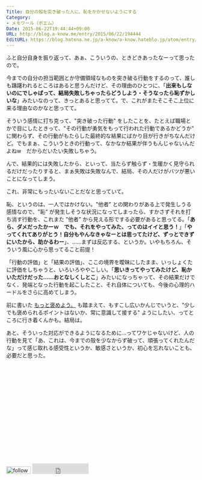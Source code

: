 ```yaml
---
Title: 自分の殻を突き破った人に、恥をかかせないようにする
Category:
- メモワール（ポエム）
Date: 2015-06-22T19:44:44+09:00
URL: http://blog.a-know.me/entry/2015/06/22/194444
EditURL: https://blog.hatena.ne.jp/a-know/a-know.hateblo.jp/atom/entry/8454420450098543318
---
```


ふと自分自身を振り返って、あぁ、こういうの、ときどきあったなーって思ったので。


今までの自分の担当範囲とか守備領域なものを突き破る行動をするのって、誰しも躊躇われるところはあると思うんだけど、その理由のひとつに、「**出来もしないのにでしゃばって、結局失敗しちゃったらどうしよう・そうなったら恥ずかしいな**」みたいなのって、きっとあると思ってて。で、これがまたそこそこ上位に来る理由なのかなと思ってて。


そういう感情に打ち克って、"突き破った行動" をしたことを、たとえば職場とかで目にしたときって、"その行動が勇気をもって行われた行動であるかどうか" に関わらず、その行動がもたらした最終的な結果にばかり目が行きがちなんだけど。でもまぁ、こういうときの行動って、なかなか結果が伴うもんじゃないんだよねw　だからだいたい失敗しちゃう。


んで、結果的には失敗したから、といって、当たらず触らず・生暖かく見守られるだけだったりすると、まぁ失敗は失敗なんで、結局、その人だけがバツが悪いことになってしまう。


これ、非常にもったいないことだなと思っていて。


恥、というのは、一人ではかけない。"他者" との関わりがある上で発生しうる感情なので、"恥" が発生しそうな状況になってしまったら、すかさずそれを打ち消す行動を、これまた "他者" から見える形でする必要があると思ってる。「**あら、ダメだったかーｗ　でも、それをやってみた、ってのはイイと思う！**」「**やってくれてありがとう！自分もやんなきゃなーとは思ってたけど、ずっとできずにいたから、助かるわー**」、......まずは反応する、というか。いやもちろん、そういう風に心から思ってること前提！


「行動の評価」と「結果の評価」、ここの境界を曖昧にしたまま、いっしょくたに評価をしちゃうと、いろいろややこしい。「**思いきってやってみたけど、恥かいただけだった......おとなしくしとこ**」みたいになっちゃって、その結果だけでなく、発端となった行動を起こしたこと、それ自体についても、今後の心理的ハードルをさらに高めてしまう。


前に書いた [もっと褒めよう。](http://blog.a-know.me/entry/2015/06/02/213511) も踏まえて、もすこし広いかんじでいうと、"少しでも褒められるポイントはないか、常に意識して接する" ようにしたい、ってところに行き着くんかも。結局は。


あと、そういった対応ができるようになるために...ってワケじゃないけど、人の行動を見て「あ、これは、今までの殼を少なからず破って、頑張ってくれたんだな」って感じ取れる感受性というか、敏感さというか、初心を忘れないことも、必要だと思った。


<script async src="//pagead2.googlesyndication.com/pagead/js/adsbygoogle.js"></script>
<!-- article-bottom2 -->
<ins class="adsbygoogle"
     style="display:inline-block;width:300px;height:250px"
     data-ad-client="ca-pub-3463034538369189"
     data-ad-slot="5274552934"></ins>
<script>
(adsbygoogle = window.adsbygoogle || []).push({});
</script>


<div>
<a href='http://cloud.feedly.com/#subscription%2Ffeed%2Fhttp%3A%2F%2Fblog.a-know.me%2Ffeed'  target='blank'><img id='feedlyFollow' src='http://s3.feedly.com/img/follows/feedly-follow-rectangle-volume-small_2x.png' alt='follow us in feedly' width='65' height='20'></a>

<iframe src="http://blog.hatena.ne.jp/a-know/a-know.hateblo.jp/subscribe/iframe" allowtransparency="true" frameborder="0" scrolling="no" width="150" height="28"></iframe>
</div>
